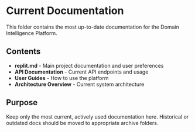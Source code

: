 # Current Documentation

This folder contains the most up-to-date documentation for the Domain Intelligence Platform.

## Contents

- **replit.md** - Main project documentation and user preferences
- **API Documentation** - Current API endpoints and usage
- **User Guides** - How to use the platform
- **Architecture Overview** - Current system architecture

## Purpose

Keep only the most current, actively used documentation here. Historical or outdated docs should be moved to appropriate archive folders.